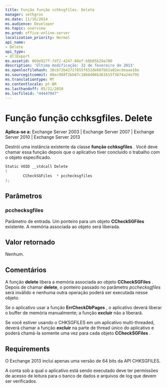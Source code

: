 ```yaml
---
title: Função função cchksgfiles. Delete
manager: sethgros
ms.date: 11/16/2014
ms.audience: Developer
ms.topic: overview
ms.prod: office-online-server
localization_priority: Normal
api_name:
- Delete
api_type:
- dllExport
ms.assetid: 869e927f-7df2-4247-88ef-b8b05b29a700
description: 'Última modificação: 22 de fevereiro de 2013'
ms.openlocfilehash: 38cb72b42727855f652de607bb2a02ecdeaae16e
ms.sourcegitcommit: 88ec988f2bb67c1866d06b361615f3674a24e795
ms.translationtype: MT
ms.contentlocale: pt-BR
ms.lasthandoff: 05/31/2020
ms.locfileid: "44447047"
---
```

# <a name="cchksgfilesdelete-function"></a>Função função cchksgfiles. Delete

**Aplica-se a:** Exchange Server 2003 | Exchange Server 2007 | Exchange Server 2010 | Exchange Server 2013
  
Destrói uma instância existente da classe **função cchksgfiles** . Você deve chamar essa função depois que o aplicativo tiver concluído o trabalho com o objeto especificado. 
  
```cs
Static VOID __stdcall Delete 
(
        CCheckSGFiles  * pcchecksgfiles
);

```

## <a name="parameters"></a>Parâmetros

### <a name="pcchecksgfiles"></a>pcchecksgfiles 
  
Parâmetro de entrada. Um ponteiro para um objeto **CCheckSGFiles** existente. A memória associada ao objeto será liberada. 
    
## <a name="return-value"></a>Valor retornado

Nenhum.
  
## <a name="remarks"></a>Comentários

A função **delete** libera a memória associada ao objeto **CCheckSGFiles** . Depois de chamar **delete**, o ponteiro passado no parâmetro *pcchecksgfiles* será inválido e nenhuma outra operação poderá ser executada nesse objeto. 
  
Se o aplicativo usar a função **ErrCheckDbPages** , o aplicativo deverá liberar o buffer de memória manualmente; a função **excluir** não a liberará. 
  
Se você estiver usando o CHKSGFILES em um aplicativo multi-threaded, deverá chamar a função **excluir** na parte de thread único do aplicativo e poderá chamá-la somente uma vez para cada objeto **CCheckSGFiles** . 
  
## <a name="requirements"></a>Requirements

O Exchange 2013 inclui apenas uma versão de 64 bits da API CHKSGFILES.
  
A conta sob a qual o aplicativo está sendo executado deve ter permissões de acesso de leitura para o banco de dados e arquivos de log que devem ser verificados.
  

